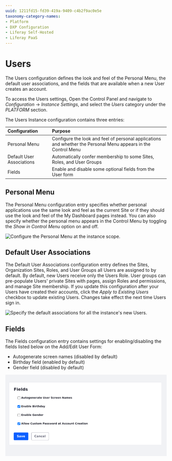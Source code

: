 ```yaml
---
uuid: 1211fd15-fd39-419a-9409-c4b2f9ac0e5e
taxonomy-category-names:
- Platform
- DXP Configuration
- Liferay Self-Hosted
- Liferay PaaS
---
```

#  Users

The Users configuration defines the look and feel of the Personal Menu, the default user associations, and the fields that are available when a new User creates an account. 

To access the Users settings, Open the Control Panel and navigate to *Configuration* &rarr; *Instance Settings*, and select the *Users* category under the *PLATFORM* section. 

The Users Instance configuration contains three entries:

| Configuration | Purpose |
| :--- | :--- |
| Personal Menu | Configure the look and feel of personal applications and whether the Personal Menu appears in the Control Menu |
| Default User Associations | Automatically confer membership to some Sites, Roles, and User Groups |
| Fields | Enable and disable some optional fields from the User form |

## Personal Menu

The Personal Menu configuration entry specifies whether personal applications use the same look and feel as the current Site or if they should use the look and feel of the My Dashboard pages instead. You can also specify whether the personal menu appears in the Control Menu by toggling the *Show in Control Menu* option on and off. 

![Configure the Personal Menu at the instance scope.](./users/images/01.png)

## Default User Associations

The Default User Associations configuration entry defines the Sites, Organization Sites, Roles, and User Groups all Users are assigned to by default. By default, new Users receive only the Users Role. User groups can pre-populate Users' private Sites with pages, assign Roles and permissions, and manage Site membership. If you update this configuration after your Users have created their accounts, click the *Apply to Existing Users* checkbox to update existing Users. Changes take effect the next time Users sign in. 

![Specify the default associations for all the instance's new Users.](./users/images/02.png)

## Fields

The Fields configuration entry contains settings for enabling/disabling the fields listed below on the Add/Edit User Form:

* Autogenerate screen names (disabled by default)
* Birthday field (enabled by default)
* Gender field (disabled by default)

![Configure whether to use autogenerated screen names, birthdays, and gender for the instance's Users.](./users/images/03.png)
